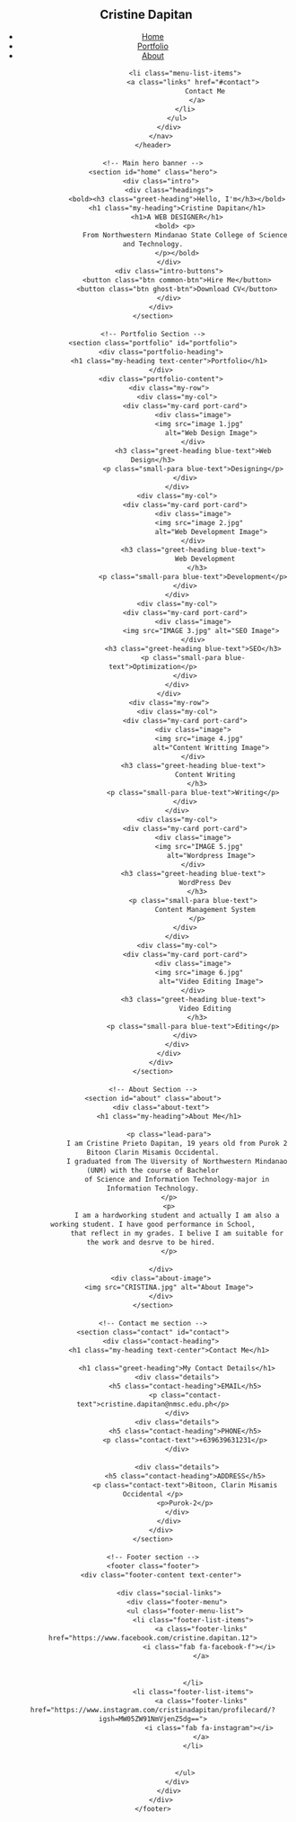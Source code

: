<!DOCTYPE html>
<html lang="en">

<head>
    <meta charset="UTF-8">
    <meta name="viewport" 
          content="width=device-width, initial-scale=1.0">
    <title>My Portfolio</title>
    <link rel="stylesheet" 
          href=
"https://cdnjs.cloudflare.com/ajax/libs/font-awesome/6.4.2/css/all.min.css"
          integrity=
"sha512-z3gLpd7yknf1YoNbCzqRKc4qyor8gaKU1qmn+CShxbuBusANI9QpRohGBreCFkKxLhei6S9CQXFEbbKuqLg0DA=="
             crossorigin="anonymous" referrerpolicy="no-referrer" />
    <link rel="stylesheet" href="style.css">
    <link rel="stylesheet" href="responsive.css">
</head>

<body>
    <!-- Navbar header section -->
    <header class="header">
        <nav class="navbar">
            <div class="logo">
                <h2 class="logo-heading">Cristine Dapitan</h2>
            </div>
            <div class="hamburger" id="hamburger">
                <i class="fas fa-bars hamburger-icon"></i>
                <i class="fas fa-times cross-icon"></i>
            </div>
            <div class="menu">
                <ul class="menu-list">
                    <li class="menu-list-items">
                        <a class="links" href="#home">
                              Home
                          </a>
                    </li>
                    <li class="menu-list-items">
                        <a class="links" href="#portfolio">
                              Portfolio
                          </a>
                    </li>
                    <li class="menu-list-items">
                        <a class="links" href="#about">
                              About
                          </a>
                    </li>
                   
                    
                    <li class="menu-list-items">
                        <a class="links" href="#contact">
                              Contact Me
                          </a>
                    </li>
                </ul>
            </div>
        </nav>
    </header>

    <!-- Main hero banner -->
    <section id="home" class="hero">
        <div class="intro">
            <div class="headings">
                <bold><h3 class="greet-heading">Hello, I'm</h3></bold>
                <h1 class="my-heading">Cristine Dapitan</h1>
                <h1>A WEB DESIGNER</h1>
               <bold> <p>
                    From Northwestern Mindanao State College of Science and Technology.
                </p></bold>
            </div>
            <div class="intro-buttons">
                <button class="btn common-btn">Hire Me</button>
                <button class="btn ghost-btn">Download CV</button>
            </div>
        </div>
    </section>

    <!-- Portfolio Section -->
    <section class="portfolio" id="portfolio">
        <div class="portfolio-heading">
            <h1 class="my-heading text-center">Portfolio</h1>
        </div>
        <div class="portfolio-content">
            <div class="my-row">
                <div class="my-col">
                    <div class="my-card port-card">
                        <div class="image">
                            <img src="image 1.jpg" 
                                 alt="Web Design Image">
                        </div>
                        <h3 class="greet-heading blue-text">Web Design</h3>
                        <p class="small-para blue-text">Designing</p>
                    </div>
                </div>
                <div class="my-col">
                    <div class="my-card port-card">
                        <div class="image">
                            <img src="image 2.jpg" 
                                 alt="Web Development Image">
                        </div>
                        <h3 class="greet-heading blue-text">
                              Web Development
                          </h3>
                        <p class="small-para blue-text">Development</p>
                    </div>
                </div>
                <div class="my-col">
                    <div class="my-card port-card">
                        <div class="image">
                            <img src="IMAGE 3.jpg" alt="SEO Image">
                        </div>
                        <h3 class="greet-heading blue-text">SEO</h3>
                        <p class="small-para blue-text">Optimization</p>
                    </div>
                </div>
            </div>
            <div class="my-row">
                <div class="my-col">
                    <div class="my-card port-card">
                        <div class="image">
                            <img src="image 4.jpg" 
                                 alt="Content Writting Image">
                        </div>
                        <h3 class="greet-heading blue-text">
                              Content Writing
                          </h3>
                        <p class="small-para blue-text">Writing</p>
                    </div>
                </div>
                <div class="my-col">
                    <div class="my-card port-card">
                        <div class="image">
                            <img src="IMAGE 5.jpg" 
                                 alt="Wordpress Image">
                        </div>
                        <h3 class="greet-heading blue-text">
                              WordPress Dev
                          </h3>
                        <p class="small-para blue-text">
                              Content Management System
                          </p>
                    </div>
                </div>
                <div class="my-col">
                    <div class="my-card port-card">
                        <div class="image">
                            <img src="image 6.jpg" 
                                 alt="Video Editing Image">
                        </div>
                        <h3 class="greet-heading blue-text">
                              Video Editing
                          </h3>
                        <p class="small-para blue-text">Editing</p>
                    </div>
                </div>
            </div>
        </div>
    </section>

    <!-- About Section -->
    <section id="about" class="about">
        <div class="about-text">
            <h1 class="my-heading">About Me</h1>
            
            <p class="lead-para">
                I am Cristine Prieto Dapitan, 19 years old from Purok 2 Bitoon Clarin Misamis Occidental.
                I graduated from The Uiversity of Northwestern Mindanao (UNM) with the course of Bachelor
                of Science and Information Technology-major in Information Technology.
            </p>
            <p>
                I am a hardworking student and actually I am also a working student. I have good performance in School,
                that reflect in my grades. I belive I am suitable for the work and desrve to be hired. 
            </p>
        
        </div>
        <div class="about-image">
            <img src="CRISTINA.jpg" alt="About Image">
        </div>
    </section>
  
    <!-- Contact me section -->
    <section class="contact" id="contact">
        <div class="contact-heading">
            <h1 class="my-heading text-center">Contact Me</h1>
       
                <h1 class="greet-heading">My Contact Details</h1>
                <div class="details">
                    <h5 class="contact-heading">EMAIL</h5>
                    <p class="contact-text">cristine.dapitan@nmsc.edu.ph</p>
                </div>
                <div class="details">
                    <h5 class="contact-heading">PHONE</h5>
                    <p class="contact-text">+639639631231</p>
                </div>
                
                <div class="details">
                    <h5 class="contact-heading">ADDRESS</h5>
                    <p class="contact-text">Bitoon, Clarin Misamis Occidental </p>
                    <p>Purok-2</p>
                </div>
            </div>
        </div>
    </section>

    <!-- Footer section -->
    <footer class="footer">
        <div class="footer-content text-center">
            
            <div class="social-links">
                <div class="footer-menu">
                    <ul class="footer-menu-list">
                        <li class="footer-list-items">
                            <a class="footer-links" href="https://www.facebook.com/cristine.dapitan.12">
                                <i class="fab fa-facebook-f"></i>
                            </a>
                        
                        
                        </li>
                        <li class="footer-list-items">
                            <a class="footer-links" href="https://www.instagram.com/cristinadapitan/profilecard/?igsh=MW05ZW91NmVjenZ5dg==">
                                <i class="fab fa-instagram"></i>
                            </a>
                        </li>
                        
                    
                    </ul>
                </div>
            </div>
        </div>
    </footer>

   </body>

</html>
